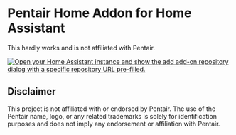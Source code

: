 # Pentair Home Addon for Home Assistant

This hardly works and is not affiliated with Pentair.

[![Open your Home Assistant instance and show the add add-on repository dialog with a specific repository URL pre-filled.](https://my.home-assistant.io/badges/supervisor_add_addon_repository.svg)](https://my.home-assistant.io/redirect/supervisor_add_addon_repository/?repository_url=https%3A%2F%2Fgithub.com%2FThomasLomas%2Fha-pentairhome-addon)

## Disclaimer

This project is not affiliated with or endorsed by Pentair. The use of the Pentair name, logo, or any related trademarks is solely for identification purposes and does not imply any endorsement or affiliation with Pentair.
